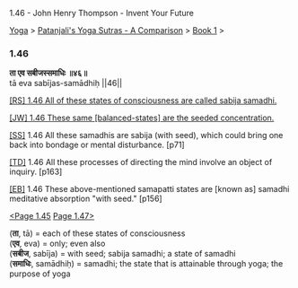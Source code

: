 1.46 - John Henry Thompson - Invent Your Future   
    

[Yoga](../../../yoga.md)‎ > ‎[Patanjali's Yoga Sutras - A Comparison](../../patanjani.md)‎ > ‎[Book 1](../book-1.md)‎ > ‎

### 1.46

**ता एव सबीजस्समाधिः ॥४६॥**  
tā eva sabījas-samādhiḥ ||46||  
  
  
[\[RS\] 1.46 All of these states of consciousness are called sabija samadhi.](http://www.ashtangayoga.info/philosophy/yoga-sutra-patanjali/chapter-1/item/ta-eva-sabijas-samadhih-46/)  
  
[\[JW\] 1.46 These same \[balanced-states\] are the seeded concentration.](http://books.google.com/books?id=YzFImjtOxUwC&pg=PA92&ci=158%2C597%2C720%2C51&source=bookclip)  
  
[\[SS\]](http://www.amazon.com/Yoga-Sutras-Patanjali-Commentary-Satchidananda/dp/0932040381) 1.46 All these samadhis are sabija (with seed), which could bring one back into bondage or mental disturbance. \[p71\]  
  
[\[TD\]](http://www.amazon.com/Heart-Yoga-Developing-Personal-Practice/dp/089281764X/ref=sr_1_5?ie=UTF8&qid=1326228195&sr=8-5) 1.46 All these processes of directing the mind involve an object of inquiry. \[p163\]  
  
[\[EB\]](http://www.amazon.com/Yoga-Sutras-Patanjali-Translation-Commentary/dp/0865477361/ref=sr_1_1?ie=UTF8&s=books&qid=1250508322&sr=1-1) 1.46 These above-mentioned samapatti states are \[known as\] samadhi meditative absorption "with seed." \[p156\]  
  
  
[<Page 1.45](145.md)  [Page 1.47>](147.md)  
  

(**ता**, tā) = each of these states of consciousness  
(**एव**, eva) = only; even also  
(**सबीज**, sabīja) = with seed; sabija samadhi; a state of samadhi  
(**समाधिः**, samādhiḥ) = samadhi; the state that is attainable through yoga; the purpose of yoga


